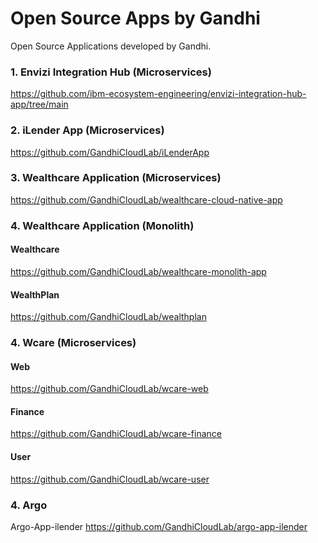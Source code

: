 # Open Source Apps by Gandhi

Open Source Applications developed by Gandhi.

### 1. Envizi Integration Hub (Microservices)
https://github.com/ibm-ecosystem-engineering/envizi-integration-hub-app/tree/main


### 2. iLender App (Microservices)
https://github.com/GandhiCloudLab/iLenderApp


### 3. Wealthcare Application (Microservices)
https://github.com/GandhiCloudLab/wealthcare-cloud-native-app

### 4. Wealthcare Application (Monolith)

#### Wealthcare
https://github.com/GandhiCloudLab/wealthcare-monolith-app

#### WealthPlan
https://github.com/GandhiCloudLab/wealthplan


### 4. Wcare (Microservices)

#### Web
https://github.com/GandhiCloudLab/wcare-web

#### Finance
https://github.com/GandhiCloudLab/wcare-finance

#### User
https://github.com/GandhiCloudLab/wcare-user

### 4. Argo
Argo-App-ilender
https://github.com/GandhiCloudLab/argo-app-ilender


